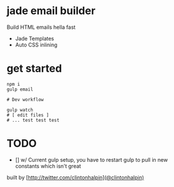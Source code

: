 # jade email builder
Build HTML emails hella fast

- Jade Templates
- Auto CSS inlining

# get started

```
npm i
gulp email

# Dev workflow

gulp watch
# [ edit files ]
# ... test test test

```

# TODO

- [] w/ Current gulp setup, you have to restart gulp to pull in new constants which isn't great

built by [http://twitter.com/clintonhalpin](@clintonhalpin)
